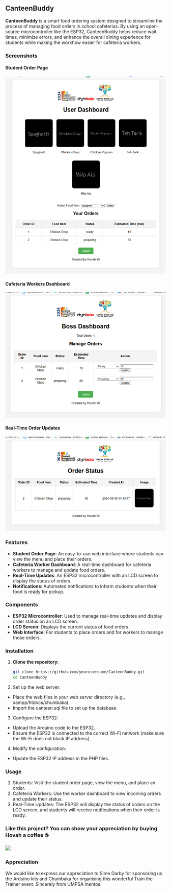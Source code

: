 ## CanteenBuddy

**CanteenBuddy** is a smart food ordering system designed to streamline the process of managing food orders in school cafeterias. By using an open-source microcontroller like the ESP32, CanteenBuddy helps reduce wait times, minimize errors, and enhance the overall dining experience for students while making the workflow easier for cafeteria workers.

### Screenshots

#### Student Order Page
![Student Order Page](screenshots/user-dashboard.png)

#### Cafeteria Workers Dashboard
![Worker Dashboard](screenshots/boss-dashboard.png)

#### Real-Time Order Updates
![Real-Time Order Updates](screenshots/order-status.png)

### Features

- **Student Order Page**: An easy-to-use web interface where students can view the menu and place their orders.
- **Cafeteria Worker Dashboard**: A real-time dashboard for cafeteria workers to manage and update food orders.
- **Real-Time Updates**: An ESP32 microcontroller with an LCD screen to display the status of orders.
- **Notifications**: Automated notifications to inform students when their food is ready for pickup.

### Components

- **ESP32 Microcontroller**: Used to manage real-time updates and display order status on an LCD screen.
- **LCD Screen**: Displays the current status of food orders.
- **Web Interface**: For students to place orders and for workers to manage those orders.

### Installation

1. **Clone the repository:**
   ```bash
   git clone https://github.com/yourusername/CanteenBuddy.git
   cd CanteenBuddy

2. Set up the web server:
- Place the web files in your web server directory (e.g., xampp/htdocs/chumbaka).
- Import the canteen.sql file to set up the database.

3. Configure the ESP32:
- Upload the Arduino code to the ESP32.
- Ensure the ESP32 is connected to the correct Wi-Fi network (make sure the Wi-Fi does not block IP address).

4. Modify the configuration:
- Update the ESP32 IP address in the PHP files.

### Usage
1. Students: Visit the student order page, view the menu, and place an order.
2. Cafeteria Workers: Use the worker dashboard to view incoming orders and update their status.
3. Real-Time Updates: The ESP32 will display the status of orders on the LCD screen, and students will receive notifications when their order is ready.

### Like this project? You can show your appreciation by buying Hovah a coffee ☕

<a target="_blank" rel="noopener noreferrer" href="https://www.buymeacoffee.com/hovahyii"><img src="https://github.com/appcraftstudio/buymeacoffee/raw/master/Images/snapshot-bmc-button.png" width="300" style="max-width:100%;"></a>

### Appreciation
We would like to express our appreciation to Sime Darby for sponsoring us the Arduino kits and Chumbaka for organising this wonderful Train the Trainer event. Sincerely from  UMPSA mentos.
